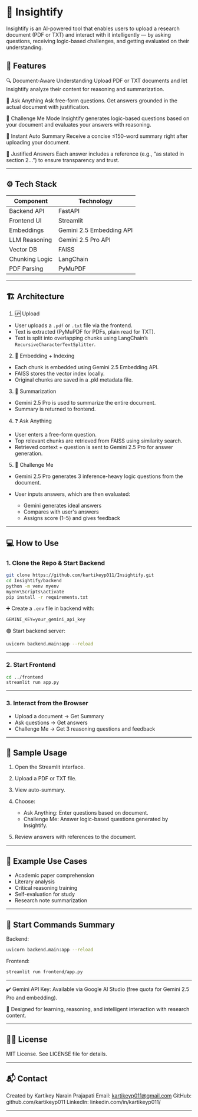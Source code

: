 # 📘 Insightify

Insightify is an AI-powered tool that enables users to upload a research document (PDF or TXT) and interact with it intelligently — by asking questions, receiving logic-based challenges, and getting evaluated on their understanding.

## 🚀 Features

🔍 Document-Aware Understanding
Upload PDF or TXT documents and let Insightify analyze their content for reasoning and summarization.

🧠 Ask Anything
Ask free-form questions. Get answers grounded in the actual document with justification.

🎯 Challenge Me Mode
Insightify generates logic-based questions based on your document and evaluates your answers with reasoning.

📝 Instant Auto Summary
Receive a concise ≤150-word summary right after uploading your document.

🧾 Justified Answers
Each answer includes a reference (e.g., “as stated in section 2…”) to ensure transparency and trust.

---

## ⚙️ Tech Stack

| Component      | Technology               |
| -------------- | ------------------------ |
| Backend API    | FastAPI                  |
| Frontend UI    | Streamlit                |
| Embeddings     | Gemini 2.5 Embedding API |
| LLM Reasoning  | Gemini 2.5 Pro API       |
| Vector DB      | FAISS                    |
| Chunking Logic | LangChain                |
| PDF Parsing    | PyMuPDF                  |

---

## 🏗️ Architecture

1. 🆙 Upload

* User uploads a `.pdf` or `.txt` file via the frontend.
* Text is extracted (PyMuPDF for PDFs, plain read for TXT).
* Text is split into overlapping chunks using LangChain’s `RecursiveCharacterTextSplitter`.

2. 🔎 Embedding + Indexing

* Each chunk is embedded using Gemini 2.5 Embedding API.
* FAISS stores the vector index locally.
* Original chunks are saved in a .pkl metadata file.

3. 📄 Summarization

* Gemini 2.5 Pro is used to summarize the entire document.
* Summary is returned to frontend.

4. ❓ Ask Anything

* User enters a free-form question.
* Top relevant chunks are retrieved from FAISS using similarity search.
* Retrieved context + question is sent to Gemini 2.5 Pro for answer generation.

5. 🧠 Challenge Me

* Gemini 2.5 Pro generates 3 inference-heavy logic questions from the document.
* User inputs answers, which are then evaluated:

  * Gemini generates ideal answers
  * Compares with user's answers
  * Assigns score (1–5) and gives feedback

---

## 💻 How to Use

### 1. Clone the Repo & Start Backend

```bash
git clone https://github.com/kartikeyp011/Insightify.git
cd Insightify/backend
python -m venv myenv
myenv\Scripts\activate
pip install -r requirements.txt
```

➕ Create a `.env` file in backend with:

```
GEMINI_KEY=your_gemini_api_key
```

🟢 Start backend server:

```bash
uvicorn backend.main:app --reload
```

---

### 2. Start Frontend

```bash
cd ../frontend
streamlit run app.py
```

---

### 3. Interact from the Browser

* Upload a document → Get Summary
* Ask questions → Get answers
* Challenge Me → Get 3 reasoning questions and feedback

---

## 🧪 Sample Usage

1. Open the Streamlit interface.
2. Upload a PDF or TXT file.
3. View auto-summary.
4. Choose:

   * Ask Anything: Enter questions based on document.
   * Challenge Me: Answer logic-based questions generated by Insightify.
5. Review answers with references to the document.

---

## 🧪 Example Use Cases

* Academic paper comprehension
* Literary analysis
* Critical reasoning training
* Self-evaluation for study
* Research note summarization

---

## 📌 Start Commands Summary

Backend:

```bash
uvicorn backend.main:app --reload
```

Frontend:

```bash
streamlit run frontend/app.py
```

---

✔️ Gemini API Key: Available via Google AI Studio (free quota for Gemini 2.5 Pro and embedding).

🧠 Designed for learning, reasoning, and intelligent interaction with research content.

---

## 🧑‍⚖️ License

MIT License. See LICENSE file for details.

---

## 📬 Contact

Created by Kartikey Narain Prajapati
Email: [kartikeyp011@gmail.com](mailto:kartikeyp011@gmail.com)
GitHub: github.com/kartikeyp011
LinkedIn: linkedin.com/in/kartikeyp011/

---